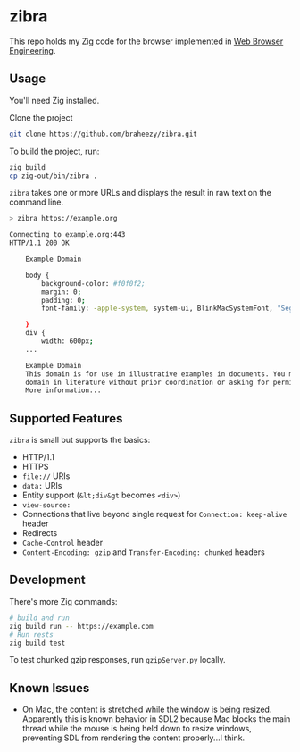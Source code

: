 # zibra

This repo holds my Zig code for the browser implemented in [Web Browser Engineering](https://browser.engineering/).

## Usage

You'll need Zig installed.

Clone the project

```sh
git clone https://github.com/braheezy/zibra.git
```

To build the project, run:

```sh
zig build
cp zig-out/bin/zibra .
```

`zibra` takes one or more URLs and displays the result in raw text on the command line.

```sh
> zibra https://example.org

Connecting to example.org:443
HTTP/1.1 200 OK

    Example Domain

    body {
        background-color: #f0f0f2;
        margin: 0;
        padding: 0;
        font-family: -apple-system, system-ui, BlinkMacSystemFont, "Segoe UI", "Open Sans", "Helvetica Neue", Helvetica, Arial, sans-serif;

    }
    div {
        width: 600px;
    ...

    Example Domain
    This domain is for use in illustrative examples in documents. You may use this
    domain in literature without prior coordination or asking for permission.
    More information...
```

## Supported Features

`zibra` is small but supports the basics:

- HTTP/1.1
- HTTPS
- `file://` URIs
- `data:` URIs
- Entity support (`&lt;div&gt` becomes `<div>`)
- `view-source:`
- Connections that live beyond single request for `Connection: keep-alive` header
- Redirects
- `Cache-Control` header
- `Content-Encoding: gzip` and `Transfer-Encoding: chunked` headers

## Development

There's more Zig commands:

```sh
# build and run
zig build run -- https://example.com
# Run rests
zig build test
```

To test chunked gzip responses, run `gzipServer.py` locally.

## Known Issues

- On Mac, the content is stretched while the window is being resized. Apparently this is known behavior in SDL2 because Mac blocks the main thread while the mouse is being held down to resize windows, preventing SDL from rendering the content properly...I think.
